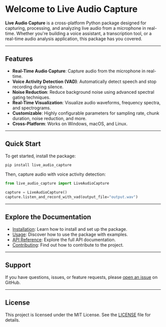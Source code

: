 # Welcome to Live Audio Capture

**Live Audio Capture** is a cross-platform Python package designed for capturing, processing, and analyzing live audio from a microphone in real-time. Whether you're building a voice assistant, a transcription tool, or a real-time audio analysis application, this package has you covered.

---

## Features

- **Real-Time Audio Capture**: Capture audio from the microphone in real-time.
- **Voice Activity Detection (VAD)**: Automatically detect speech and stop recording during silence.
- **Noise Reduction**: Reduce background noise using advanced spectral gating techniques.
- **Real-Time Visualization**: Visualize audio waveforms, frequency spectra, and spectrograms.
- **Customizable**: Highly configurable parameters for sampling rate, chunk duration, noise reduction, and more.
- **Cross-Platform**: Works on Windows, macOS, and Linux.

---

## Quick Start

To get started, install the package:

```bash
pip install live_audio_capture
```

Then, capture audio with voice activity detection:

```python
from live_audio_capture import LiveAudioCapture

capture = LiveAudioCapture()
capture.listen_and_record_with_vad(output_file="output.wav")
```

---

## Explore the Documentation

- [Installation](installation.md): Learn how to install and set up the package.
- [Usage](usage.md): Discover how to use the package with examples.
- [API Reference](api.md): Explore the full API documentation.
- [Contributing](contributing.md): Find out how to contribute to the project.

---

## Support

If you have questions, issues, or feature requests, please [open an issue](https://github.com/sami-rajichi/live_audio_capture/issues) on GitHub.

---

## License

This project is licensed under the MIT License. See the [LICENSE](https://github.com/sami-rajichi/live_audio_capture/blob/main/LICENSE) file for details.
